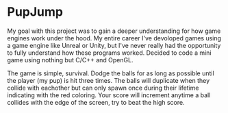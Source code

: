 # PupJump
My goal with this project was to gain a deeper understanding for how game engines work under the hood. My entire career I've devoloped games using a game engine like Unreal or Unity, but I've never really had the opportunity to fully understand how these programs worked. Decided to code a mini game using nothing but C/C++ and OpenGL.

The game is simple, survival. Dodge the balls for as long as possible until the player (my pup) is hit three times. The balls will duplicate when they collide with eachother but can only spawn once during their lifetime indicating with the red coloring. Your score will increment anytime a ball collides with the edge of the screen, try to beat the high score.

